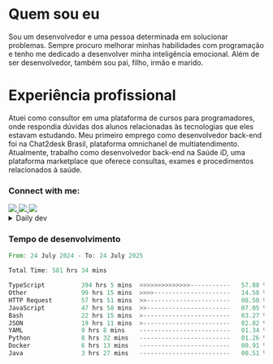 # Quem sou eu
Sou um desenvolvedor e uma pessoa determinada em solucionar problemas. Sempre procuro melhorar minhas habilidades com programação e tenho me dedicado a desenvolver minha inteligência emocional. Além de ser desenvolvedor, também sou pai, filho, irmão e marido.

# Experiência profissional
Atuei como consultor em uma plataforma de cursos para programadores, onde respondia dúvidas dos alunos relacionadas às tecnologias que eles estavam estudando.
Meu primeiro emprego como desenvolvedor back-end foi na Chat2desk Brasil, plataforma omnichanel de multiatendimento.
Atualmente, trabalho como desenvolvedor back-end na Saúde iD, uma plataforma marketplace que oferece consultas, exames e procedimentos relacionados à saúde.

### Connect with me:
<a href="https://www.linkedin.com/in/theusmoreira" target="_blank" >
<img src="https://img.shields.io/badge/linkedin-%230077B5.svg?&style=for-the-badge&logo=linkedin&logoColor=white ">
</a>
<a href="https://www.instagram.com/matheus.s.moreira/" target="_blank">
<img src="https://img.shields.io/badge/instagram-%23E4405F.svg?&style=for-the-badge&logo=instagram&logoColor=white">
</a>
<a href="mailto:matheussm301@gmail.com"  target="_blank">
<img src="https://img.shields.io/badge/gmail-%23E4405F.svg?&style=for-the-badge&logo=gmail&logoColor=white">
</a>


<details>
  <summary>Daily dev </summary>
<p>
  <a href="https://app.daily.dev/matheussantos"><img src="https://github.com/matheus-santos-moreira/matheus-santos-moreira/blob/master/devcard.svg" width="200" alt="Matheus Santos's Dev Card"/></a>
 </p>
</details>

<h3>Tempo de desenvolvimento</h3>

<!--START_SECTION:waka-->

```rust
From: 24 July 2024 - To: 24 July 2025

Total Time: 581 hrs 34 mins

TypeScript          394 hrs 5 mins  >>>>>>>>>>>>>>-----------   57.88 %
Other               99 hrs 15 mins  >>>>---------------------   14.58 %
HTTP Request        57 hrs 51 mins  >>-----------------------   08.50 %
JavaScript          47 hrs 58 mins  >>-----------------------   07.05 %
Bash                22 hrs 15 mins  >------------------------   03.27 %
JSON                19 hrs 11 mins  >------------------------   02.82 %
YAML                9 hrs 8 mins    -------------------------   01.34 %
Python              8 hrs 32 mins   -------------------------   01.26 %
Docker              6 hrs 13 mins   -------------------------   00.91 %
Java                3 hrs 27 mins   -------------------------   00.51 %
```

<!--END_SECTION:waka-->
